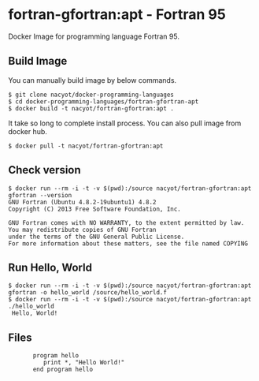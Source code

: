 # fortran-gfortran:apt - Fortran 95

Docker Image for programming language Fortran 95.

## Build Image

You can manually build image by below commands.

```
$ git clone nacyot/docker-programming-languages
$ cd docker-programming-languages/fortran-gfortran-apt
$ docker build -t nacyot/fortran-gfortran:apt .
```

It take so long to complete install process. You can also pull image from docker hub.

```
$ docker pull -t nacyot/fortran-gfortran:apt
```

## Check version

```
$ docker run --rm -i -t -v $(pwd):/source nacyot/fortran-gfortran:apt gfortran --version
GNU Fortran (Ubuntu 4.8.2-19ubuntu1) 4.8.2
Copyright (C) 2013 Free Software Foundation, Inc.

GNU Fortran comes with NO WARRANTY, to the extent permitted by law.
You may redistribute copies of GNU Fortran
under the terms of the GNU General Public License.
For more information about these matters, see the file named COPYING
```

## Run Hello, World

```
$ docker run --rm -i -t -v $(pwd):/source nacyot/fortran-gfortran:apt gfortran -o hello_world /source/hello_world.f
$ docker run --rm -i -t -v $(pwd):/source nacyot/fortran-gfortran:apt ./hello_world
 Hello, World!
```

## Files

```
       program hello
          print *, "Hello World!"
       end program hello
```

